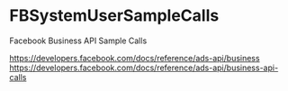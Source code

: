 FBSystemUserSampleCalls
=======================

Facebook Business API Sample Calls

https://developers.facebook.com/docs/reference/ads-api/business
https://developers.facebook.com/docs/reference/ads-api/business-api-calls
